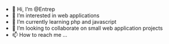 - 👋 Hi, I’m @Entrep
- 👀 I’m interested in web applications
- 🌱 I’m currently learning php and javascript
- 💞️ I’m looking to collaborate on small web application projects
- 📫 How to reach me ...

<!---
Entrep/Entrep is a ✨ special ✨ repository because its `README.md` (this file) appears on your GitHub profile.
You can click the Preview link to take a look at your changes.
--->
